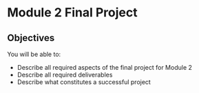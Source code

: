 
# Module 2 Final Project


## Objectives
You will be able to:
* Describe all required aspects of the final project for Module 2
* Describe all required deliverables
* Describe what constitutes a successful project

